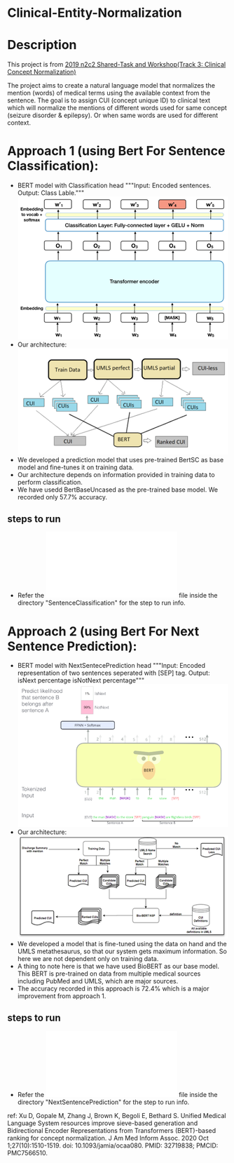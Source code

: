 # Clinical-Entity-Normalization

# Description
This project is from [2019 n2c2 Shared-Task and Workshop(Track 3: Clinical Concept Normalization)](https://n2c2.dbmi.hms.harvard.edu/track3)

The project aims to create a natural language model that normalizes the mention (words) of medical terms using the available context from the sentence.
The goal is to assign CUI (concept unique ID) to clinical text which will normalize the mentions of different words used for same concept (seizure disorder & epilepsy). Or when same words are used for different context.

# Approach 1 (using Bert For Sentence Classification):
- BERT model with Classification head
"""Input: Encoded sentences.
   Output: Class Lable."""
   ![BertSC](/resources/BERT_Classification_model.png?raw=true "BertSC Model")
- Our architecture:
    ![BertSC_architecture](/resources/BERT_Classification_architecture.png?raw=true "BertSC architecture")
- We developed a prediction model that uses pre-trained BertSC as base model and fine-tunes it on training data.
- Our architecture depends on information provided in training data to perform classification.
- We have usedd BertBaseUncased as the pre-trained base model. We recorded only 57.7% accuracy.

## steps to run
 - Refer the ![reademe](/SentenceClassification/readme.md) file inside the directory "SentenceClassification" for the step to run info.

# Approach 2 (using Bert For Next Sentence Prediction):
- BERT model with NextSentecePrediction head
"""Input: Encoded representation of two sentences seperated with [SEP] tag.
   Output: isNext percentage
           isNotNext percentage"""
    ![BertNSP](/resources/BERT_NSP_model.png?raw=true "BertNSP Model")
- Our architecture:
    ![BertNSP_architecture](/resources/BERT_NSP_architecture.png?raw=true "BertNSP architecture")
- We developed a model that is fine-tuned using the data on hand and the UMLS metathesaurus, so that our system gets maximum information. So here we are not dependent only on training data.
- A thing to note here is that we have used BioBERT as our base model. This BERT is pre-trained on data from multiple medical sources including PubMed and UMLS, which are major sources.
- The accuracy recorded in this approach is 72.4% which is a major improvement from approach 1.


## steps to run
- Refer the ![reademe](/NextSentencePrediction/readme.md) file inside the directory "NextSentencePrediction" for the step to run info.

ref: Xu D, Gopale M, Zhang J, Brown K, Begoli E, Bethard S. Unified Medical Language System resources improve sieve-based generation and Bidirectional Encoder Representations from Transformers (BERT)-based ranking for concept normalization. J Am Med Inform Assoc. 2020 Oct 1;27(10):1510-1519. doi: 10.1093/jamia/ocaa080. PMID: 32719838; PMCID: PMC7566510.